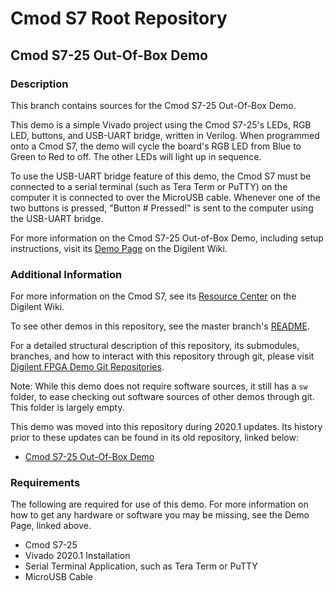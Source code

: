 # Cmod S7 Root Repository

## Cmod S7-25 Out-Of-Box Demo

### Description

This branch contains sources for the Cmod S7-25 Out-Of-Box Demo.

This demo is a simple Vivado project using the Cmod S7-25's LEDs, RGB LED, buttons, and USB-UART bridge, written in Verilog. When programmed onto a Cmod S7, the demo will cycle the board's RGB LED from Blue to Green to Red to off. The other LEDs will light up in sequence.

To use the USB-UART bridge feature of this demo, the Cmod S7 must be connected to a serial terminal (such as Tera Term or PuTTY) on the computer it is connected to over the MicroUSB cable. Whenever one of the two buttons is pressed, "Button # Pressed!" is sent to the computer using the USB-UART bridge.

For more information on the Cmod S7-25 Out-of-Box Demo, including setup instructions, visit its [Demo Page](https://reference.digilentinc.com/reference/programmable-logic/cmod-s7/oob-demo/staging) on the Digilent Wiki.

### Additional Information

For more information on the Cmod S7, see its [Resource Center](https://reference.digilentinc.com/reference/programmable-logic/cmod-s7/start) on the Digilent Wiki.

To see other demos in this repository, see the master branch's [README](https://github.com/ArtVVB/Cmod-S7).

For a detailed structural description of this repository, its submodules, branches, and how to interact with this repository through git, please visit [Digilent FPGA Demo Git Repositories](https://reference.digilentinc.com/reference/programmable-logic/documents/git).

Note: While this demo does not require software sources, it still has a `sw` folder, to ease checking out software sources of other demos through git. This folder is largely empty.

This demo was moved into this repository during 2020.1 updates. Its history prior to these updates can be found in its old repository, linked below:
* [Cmod S7-25 Out-Of-Box Demo](https://github.com/Digilent/Cmod-S7-25-OOB)

### Requirements

The following are required for use of this demo. For more information on how to get any hardware or software you may be missing, see the Demo Page, linked above.

* Cmod S7-25
* Vivado 2020.1 Installation
* Serial Terminal Application, such as Tera Term or PuTTY
* MicroUSB Cable